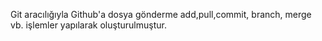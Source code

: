 Git aracılığıyla Github'a dosya gönderme add,pull,commit, branch, merge vb. işlemler yapılarak oluşturulmuştur.
